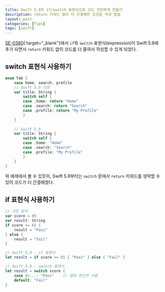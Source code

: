 ```yaml
---
title: Swift 5.9의 if/switch 표현식으로 코드 간단하게 만들기
description: return 키워드 없이 더 간결해진 조건문 작성 방법
layout: post
categories: [Tips]
tags: [swift]
---
```


[SE-0380](https://github.com/swiftlang/swift-evolution/blob/main/proposals/0380-if-switch-expressions.md){:target="_blank"}에서 `if`와 `switch` 표현식(expression)이 Swift 5.9에 추가 되면서 `return` 키워드 없이 코드를 더 줄여서 작성할 수 있게 되었다.

## switch 표현식 사용하기

```swift
enum Tab {
    case home, search, profile
    // Swift 5.9 이전
    var title: String {
        switch self {
        case .home: return "Home"
        case .search: return "Search"
        case .profile: return "My Profile"
        }
    }
    
    // Swift 5.9
    var title: String {
        switch self {
        case .home: "Home"
        case .search: "Search"
        case .profile: "My Profile"
        }
    }
}
```

위 예제에서 볼 수 있듯이, Swift 5.9부터는 `switch` 문에서 `return` 키워드를 생략할 수 있어 코드가 더 간결해졌다.

## if 표현식 사용하기

```swift
// 기존 방식
var score = 80
var result: String
if score >= 65 {
    result = "Pass"
} else {
    result = "Fail"
}

// Swift 5.9 - if 표현식
let result = if score >= 65 { "Pass" } else { "Fail" }

// Swift 5.9 - switch 표현식
let result = switch score {
    case 65...: "Pass"    // 범위 연산자 사용
    default: "Fail"
}
```